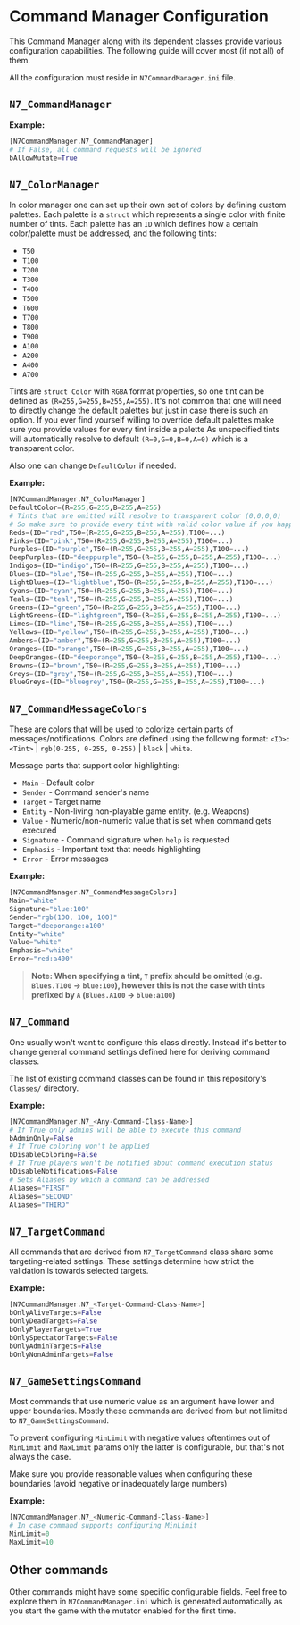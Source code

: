 # Command Manager Configuration

This Command Manager along with its dependent classes provide various configuration capabilities.
The following guide will cover most (if not all) of them.

All the configuration must reside in `N7CommandManager.ini` file.

## `N7_CommandManager`

**Example:**

```python
[N7CommandManager.N7_CommandManager]
# If False, all command requests will be ignored
bAllowMutate=True
```

## `N7_ColorManager`

In color manager one can set up their own set of colors by defining custom palettes.
Each palette is a `struct` which represents a single color with finite number of tints.
Each palette has an `ID` which defines how a certain color/palette must be addressed, and the following tints:

- `T50`
- `T100`
- `T200`
- `T300`
- `T400`
- `T500`
- `T600`
- `T700`
- `T800`
- `T900`
- `A100`
- `A200`
- `A400`
- `A700`

Tints are `struct Color` with `RGBA` format properties, so one tint can be defined as `(R=255,G=255,B=255,A=255)`.
It's not common that one will need to directly change the default palettes but just in case there is such an option.
If you ever find yourself willing to override default palettes make sure you provide values for every tint inside a palette
As unspecified tints will automatically resolve to default `(R=0,G=0,B=0,A=0)` which is a transparent color.

Also one can change `DefaultColor` if needed.

**Example:**

```python
[N7CommandManager.N7_ColorManager]
DefaultColor=(R=255,G=255,B=255,A=255)
# Tints that are omitted will resolve to transparent color (0,0,0,0)
# So make sure to provide every tint with valid color value if you happen to override default colors
Reds=(ID="red",T50=(R=255,G=255,B=255,A=255),T100=...)
Pinks=(ID="pink",T50=(R=255,G=255,B=255,A=255),T100=...)
Purples=(ID="purple",T50=(R=255,G=255,B=255,A=255),T100=...)
DeepPurples=(ID="deeppurple",T50=(R=255,G=255,B=255,A=255),T100=...)
Indigos=(ID="indigo",T50=(R=255,G=255,B=255,A=255),T100=...)
Blues=(ID="blue",T50=(R=255,G=255,B=255,A=255),T100=...)
LightBlues=(ID="lightblue",T50=(R=255,G=255,B=255,A=255),T100=...)
Cyans=(ID="cyan",T50=(R=255,G=255,B=255,A=255),T100=...)
Teals=(ID="teal",T50=(R=255,G=255,B=255,A=255),T100=...)
Greens=(ID="green",T50=(R=255,G=255,B=255,A=255),T100=...)
LightGreens=(ID="lightgreen",T50=(R=255,G=255,B=255,A=255),T100=...)
Limes=(ID="lime",T50=(R=255,G=255,B=255,A=255),T100=...)
Yellows=(ID="yellow",T50=(R=255,G=255,B=255,A=255),T100=...)
Ambers=(ID="amber",T50=(R=255,G=255,B=255,A=255),T100=...)
Oranges=(ID="orange",T50=(R=255,G=255,B=255,A=255),T100=...)
DeepOranges=(ID="deeporange",T50=(R=255,G=255,B=255,A=255),T100=...)
Browns=(ID="brown",T50=(R=255,G=255,B=255,A=255),T100=...)
Greys=(ID="grey",T50=(R=255,G=255,B=255,A=255),T100=...)
BlueGreys=(ID="bluegrey",T50=(R=255,G=255,B=255,A=255),T100=...)
```

## `N7_CommandMessageColors`

These are colors that will be used to colorize certain parts of messages/notifications.
Colors are defined using the following format: `<ID>:<Tint>` | `rgb(0-255, 0-255, 0-255)` | `black` | `white`.

Message parts that support color highlighting:

- `Main` - Default color
- `Sender` - Command sender's name
- `Target` - Target name
- `Entity` - Non-living non-playable game entity. (e.g. Weapons)
- `Value` - Numeric/non-numeric value that is set when command gets executed
- `Signature` - Command signature when `help` is requested
- `Emphasis` - Important text that needs highlighting
- `Error` - Error messages

**Example:**

```python
[N7CommandManager.N7_CommandMessageColors]
Main="white"
Signature="blue:100"
Sender="rgb(100, 100, 100)"
Target="deeporange:a100"
Entity="white"
Value="white"
Emphasis="white"
Error="red:a400"
```

> **Note: When specifying a tint, `T` prefix should be omitted (e.g. `Blues.T100` -> `blue:100`), however this is not the case with tints prefixed by `A` (`Blues.A100` -> `blue:a100`)**

## `N7_Command`

One usually won't want to configure this class directly. Instead it's better to change general command
settings defined here for deriving command classes.

The list of existing command classes can be found in this repository's `Classes/` directory.

**Example:**

```python
[N7CommandManager.N7_<Any-Command-Class-Name>]
# If True only admins will be able to execute this command
bAdminOnly=False
# If True coloring won't be applied
bDisableColoring=False
# If True players won't be notified about command execution status
bDisableNotifications=False
# Sets Aliases by which a command can be addressed
Aliases="FIRST"
Aliases="SECOND"
Aliases="THIRD"
```

## `N7_TargetCommand`

All commands that are derived from `N7_TargetCommand` class share some targeting-related settings.
These settings determine how strict the validation is towards selected targets.

**Example:**

```python
[N7CommandManager.N7_<Target-Command-Class-Name>]
bOnlyAliveTargets=False
bOnlyDeadTargets=False
bOnlyPlayerTargets=True
bOnlySpectatorTargets=False
bOnlyAdminTargets=False
bOnlyNonAdminTargets=False
```

## `N7_GameSettingsCommand`

Most commands that use numeric value as an argument have lower and upper boundaries.
Mostly these commands are derived from but not limited to `N7_GameSettingsCommand`.

To prevent configuring `MinLimit` with negative values
oftentimes out of `MinLimit` and `MaxLimit` params only the latter is configurable, but that's not always the case.

Make sure you provide reasonable values when configuring these boundaries (avoid negative or inadequately large numbers)

**Example:**

```python
[N7CommandManager.N7_<Numeric-Command-Class-Name>]
# In case command supports configuring MinLimit
MinLimit=0
MaxLimit=10
```

## Other commands

Other commands might have some specific configurable fields.
Feel free to explore them in `N7CommandManager.ini` which is generated automatically as you start the game with the mutator enabled for the first time.
